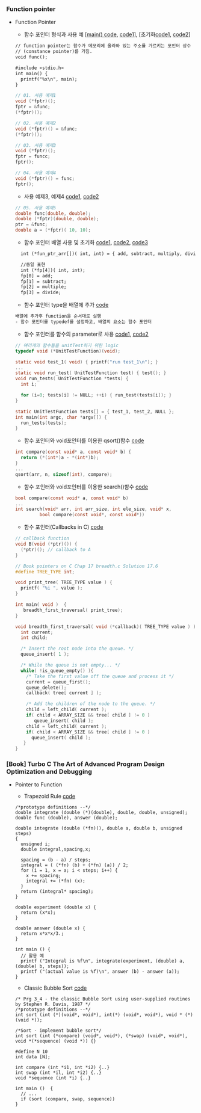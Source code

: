 
### Function pointer
* Function Pointer
   * 함수 포인터 형식과 사용 예 [[main() code](https://github.com/csbyun-data/C-Pro/blob/main/chap02/Function_Pointer/main_function.c), [code1](https://github.com/csbyun-data/C-Pro/blob/main/chap02/Function_Pointer/Function_Pointer1.c)], [초기화[code1](https://github.com/csbyun-data/C-Pro/blob/main/chap02/Function_Pointer/Function_Pointer2.c), [code2](https://github.com/csbyun-data/C-Pro/blob/main/chap02/Function_Pointer/Function_Pointer3.c)]
  ```txt
  // function pointer는 함수가 메모리에 올라와 있는 주소를 가르키는 포인터 상수
  // (constance pointer)를 가짐.
  void func();

  #include <stdio.h>
  int main() {
    printf("%x\n", main);
  }
  ```
  ```c
  // 01. 사용 예제1
  void (*fptr)();
  fptr = &func;
  (*fptr)();

  // 02. 사용 예제2
  void (*fptr)() = &func;
  (*fptr)();  
  ```
  ```c
  // 03. 사용 예제3
  void (*fptr)();
  fptr = funcc;
  fptr();

  // 04. 사용 예제4
  void (*fptr)() = func;
  fptr();
  ```
    * 사용 예제3, 예제4 [code1](https://github.com/csbyun-data/C-Pro/blob/main/chap02/Function_Pointer/Func_Ptr_exam3_1.c), [code2](https://github.com/csbyun-data/C-Pro/blob/main/chap02/Function_Pointer/Func_Ptr_exam3_2.c)  
  ```c
  // 05. 사용 예제5
  double func(double, double);
  double (*fptr)(double, double);
  ptr = &func;
  double a = (*fptr)( 10, 10);
  ```
  
   * 함수 포인터 배열 사용 및 초기화 [code1](https://github.com/csbyun-data/C-Pro/blob/main/chap02/Function_Pointer/Function_Pointer_Array1.c), [code2](https://github.com/csbyun-data/C-Pro/blob/main/chap02/Function_Pointer/Function_Pointer_Array2.c), [code3](https://github.com/csbyun-data/C-Pro/blob/main/chap02/Function_Pointer/Function_Pointer_Array3.c)
  ```txt
    int (*fun_ptr_arr[])( int, int) = { add, subtract, multiply, divide};
  
    //동일 표현
    int (*fp[4])( int, int);
    fp[0] = add;
    fp[1] = subtract;
    fp[2] = multiple;
    fp[3] = divide;
  ```
  
   * 함수 포인터 type을 배열에 추가 [code](https://github.com/csbyun-data/C-Pro/blob/main/chap02/Function_Pointer/Function_Pointer_Type1.c)
  ```txt
  배열에 추가후 function을 순서대로 실행
  - 함수 포인터를 typedef를 설정하고, 배열의 요소는 함수 포인터
  ```
   * 함수 포인터를 함수의 parameter로 사용 [code1](https://github.com/csbyun-data/C-Pro/blob/main/chap02/Function_Pointer/Function_Pointer_Para1.c), [code2](https://github.com/csbyun-data/C-Pro/blob/main/chap02/Function_Pointer/Function_Pointer_Para2.c)
  ```c
  // 여러개의 함수들을 unitTest하기 위한 logic
  typedef void (*UnitTestFunction)(void);

  static void test_1( void) { printf("run test_1\n"); }
  ...
  static void run_test( UnitTestFunction test) { test(); }
  void run_tests( UnitTestFunction *tests) {
    int i;

    for (i=0; tests[i] != NULL; ++i) { run_test(tests[i]); }
  }
  
  static UnitTestFunction tests[] = { test_1, test_2, NULL };
  int main(int argc, char *argv[]) {
    run_tests(tests);
  }
  ```
   * 함수 포인터와 void포인터를 이용한 qsort()함수 [code](https://github.com/csbyun-data/C-Pro/blob/main/chap02/Function_Pointer/Function_Pointer_qsort1.c)
  ```c
  int compare(const void* a, const void* b) {
    return (*(int*)a - *(int*)b);
  }
  ...
  qsort(arr, n, sizeof(int), compare);
  ```

   * 함수 포인터와 void포인터를 이용한 search()함수 [code](https://github.com/csbyun-data/C-Pro/blob/main/chap02/Function_Pointer/Function_Pointer_Search1.c)
  ```c
  bool compare(const void* a, const void* b)
  ...
  int search(void* arr, int arr_size, int ele_size, void* x,
           bool compare(const void*, const void*))
  ```
  * 함수 포인터(Callbacks in C) [code](https://github.com/csbyun-data/C-Pro/blob/main/chap02/Function_Pointer/Func_Ptr_CallBacks.c)
  ```c
  // callback function
  void B(void (*ptr)()) {
    (*ptr)(); // callback to A
  }
  ```
  ```c
  // Book pointers on C Chap 17 breadth.c Solution 17.6
  #define TREE_TYPE int;
  
  void print_tree( TREE_TYPE value ) {
    printf( "%i ", value );
  }
  
  int main( void )  {
     breadth_first_traversal( print_tree);
  }  

  void breadth_first_traversal( void (*callback)( TREE_TYPE value ) ) {
    int current;
    int child;
  
    /* Insert the root node into the queue. */
    queue_insert( 1 );

    /* While the queue is not empty... */
    while( !is_queue_empty() ){
      /* Take the first value off the queue and process it */
      current = queue_first();
      queue_delete();
      callback( tree[ current ] );

      /* Add the children of the node to the queue. */
      child = left_child( current );
      if( child < ARRAY_SIZE && tree[ child ] != 0 )
         queue_insert( child );
      child = left_child( current );
      if( child < ARRAY_SIZE && tree[ child ] != 0 )
        queue_insert( child ); 
     } 
  } 
  ```
### [Book] Turbo C The Art of Advanced Program Design Optimization and Debugging
* Pointer to Function
  * Trapezoid Rule [code](https://github.com/csbyun-data/C-Pro/tree/main/chap02/Function_Pointer/Prg3_3b.c)
  ```
  /*prototype definitions --*/ 
  double integrate (double (*)(double), double, double, unsigned); 
  double func (double), answer (double); 
  
  double integrate (double (*fn)(), double a, double b, unsigned steps) 
  {
    unsigned i; 
    double integral,spacing,x; 
    
    spacing = (b - a) / steps; 
    integral = ( (*fn) (b) + (*fn) (a)) / 2; 
    for (i = 1, x = a; i < steps; i++) { 
      x += spacing; 
      integral += (*fn) (x); 
    }
    return (integral* spacing); 
  }
  
  double experiment (double x) {
    return (x*x); 
  }
  
  double answer (double x) {
    return x*x*x/3.; 
  }
  
  int main () {
    // 활용 예
    printf ("Integral is %f\n", integrate(experiment, (double) a, (double) b, steps)); 
    printf ("(actual value is %f)\n", answer (b) - answer (a));
  }
  ```
    
  * Classic Bubble Sort [code](https://github.com/csbyun-data/C-Pro/tree/main/chap02/Function_Pointer/Prg3_4.c)
  ```
  /* Prg 3_4 - the classic Bubble Sort using user-supplied routines by Stephen R. Davis, 1987 */
  /*prototype definitions --*/ 
  int sort (int (*)(void*, void*), int(*) (void*, void*), void * (*) (void *)); 
   
  /*Sort - implement bubble sort*/ 
  int sort (int (*compare) (void*, void*), (*swap) (void*, void*), void *(*sequence) (void *)) {}
  
  #define N 10 
  int data [N]; 
  
  int compare (int *i1, int *i2) {..}
  int swap (int *il, int *i2) {..}
  void *sequence (int *i) {..}
  
  int main ()  {
    // ...
    if (sort (compare, swap, sequence)) 
  }
  ```

